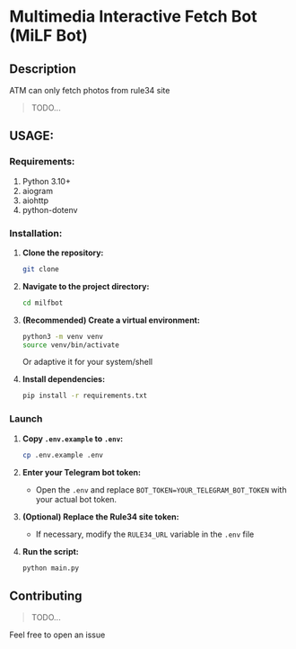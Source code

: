 # Multimedia Interactive Fetch Bot (MiLF Bot)

## Description
ATM can only fetch photos from rule34 site
> TODO...

## USAGE:
### Requirements:
1.  Python 3.10+
2.  aiogram
3.  aiohttp
4.  python-dotenv 
### Installation:
1.  **Clone the repository:**

    ```bash
    git clone 
    ```
2.  **Navigate to the project directory:**

    ```bash
    cd milfbot
    ```
3.  **(Recommended) Create a virtual environment:**

    ```bash
    python3 -m venv venv
    source venv/bin/activate 
    ```
    Or adaptive it for your system/shell
4.  **Install dependencies:**

    ```bash
    pip install -r requirements.txt
    ```

### Launch
1.  **Copy `.env.example` to `.env`:**

    ```bash
    cp .env.example .env
    ```
2.  **Enter your Telegram bot token:**

    - Open the `.env` and replace `BOT_TOKEN=YOUR_TELEGRAM_BOT_TOKEN` with your actual bot token.

3.  **(Optional) Replace the Rule34 site token:**

    - If necessary, modify the `RULE34_URL` variable in the `.env` file

4.  **Run the script:**

    ```bash
    python main.py
    ```

## Contributing

> TODO...

Feel free to open an issue 